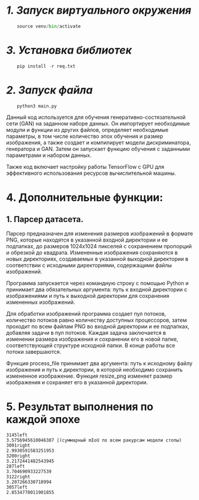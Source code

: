 # *1. Запуск виртуального окружения*
```python
    source venv/bin/activate
```
# *3. Установка библиотек*
```python
    pip install -r req.txt
```
# *2. Запуск файла*
```python
    python3 main.py
```
Данный код используется для обучения генеративно-состязательной сети (GAN) на заданном наборе данных. Он импортирует необходимые модули и функции из других файлов, определяет необходимые параметры, в том числе количество эпох обучения и размер изображения, а также создает и компилирует модели дискриминатора, генератора и GAN. Затем он запускает функцию обучения с заданными параметрами и набором данных.

Также код включает настройку работы TensorFlow с GPU для эффективного использования ресурсов вычислительной машины.

# 4. Дополнительные функции:

## 1. Парсер датасета.
Парсер предназначен для изменения размеров изображений в формате PNG, которые находятся в указанной входной директории и ее подпапках, до размеров 1024х1024 пикселей с сохранением пропорций и обрезкой до квадрата. Измененные изображения сохраняются в новых директориях, создаваемых в указанной выходной директории в соответствии с исходными директориями, содержащими файлы изображений.

Программа запускается через командную строку с помощью Python и принимает два обязательных аргумента: путь к входной директории с изображениями и путь к выходной директории для сохранения измененных изображений.

Для обработки изображений программа создает пул потоков, количество потоков равно количеству доступных процессоров, затем проходит по всем файлам PNG во входной директории и ее подпапках, добавляя задачи в пул потоков. Каждая задача заключается в изменении размера изображения и сохранении его в новой папке, соответствующей структуре исходной папки. В конце работы все потоки завершаются.

Функция process_file принимает два аргумента: путь к исходному файлу изображения и путь к директории, в которой необходимо сохранить измененное изображение. Функция resize_png изменяет размер изображения и сохраняет его в указанной директории.


# 5. Результат выполнения по каждой эпохе
```
3145left
3.5756945610046387 |(суммарный mIoU по всем ракурсам модели стопы)
3091right
2.9930591583251953
3200right
3.2172441482543945
287left
3.704690933227539
3122right
3.207266330718994
3057left
2.8534770011901855
```

